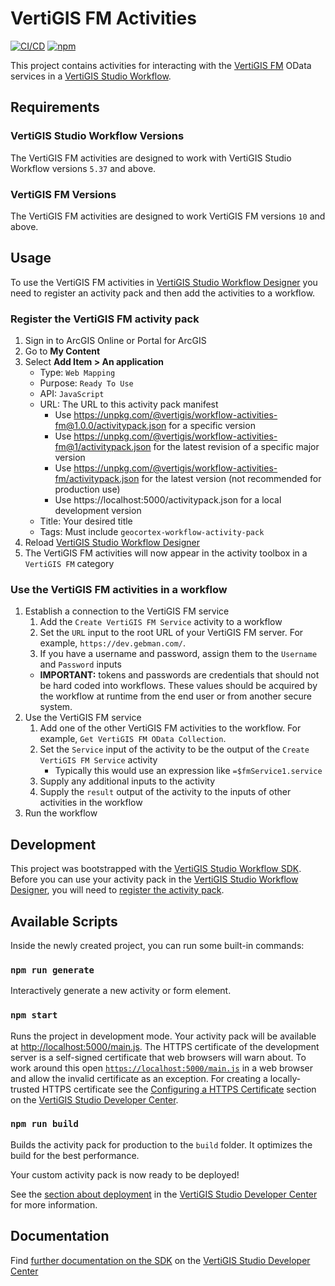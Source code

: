 # VertiGIS FM Activities

[![CI/CD](https://github.com/vertigis/workflow-activities-fm/workflows/CI/CD/badge.svg)](https://github.com/vertigis/workflow-activities-fm/actions)
[![npm](https://img.shields.io/npm/v/@vertigis/workflow-activities-fm)](https://www.npmjs.com/package/@vertigis/workflow-activities-fm)

This project contains activities for interacting with the [VertiGIS FM](https://prooffice.vertigis.com/en/) OData services in a [VertiGIS Studio Workflow](https://www.vertigisstudio.com/products/vertigis-studio-workflow/).

## Requirements

### VertiGIS Studio Workflow Versions

The VertiGIS FM activities are designed to work with VertiGIS Studio Workflow versions `5.37` and above.

### VertiGIS FM Versions

The VertiGIS FM activities are designed to work VertiGIS FM versions `10` and above.

## Usage

To use the VertiGIS FM activities in [VertiGIS Studio Workflow Designer](https://apps.vertigisstudio.com/workflow/designer/) you need to register an activity pack and then add the activities to a workflow.

### Register the VertiGIS FM activity pack

1. Sign in to ArcGIS Online or Portal for ArcGIS
1. Go to **My Content**
1. Select **Add Item > An application**
    - Type: `Web Mapping`
    - Purpose: `Ready To Use`
    - API: `JavaScript`
    - URL: The URL to this activity pack manifest
        - Use https://unpkg.com/@vertigis/workflow-activities-fm@1.0.0/activitypack.json for a specific version
        - Use https://unpkg.com/@vertigis/workflow-activities-fm@1/activitypack.json for the latest revision of a specific major version
        - Use https://unpkg.com/@vertigis/workflow-activities-fm/activitypack.json for the latest version (not recommended for production use)
        - Use https://localhost:5000/activitypack.json for a local development version
    - Title: Your desired title
    - Tags: Must include `geocortex-workflow-activity-pack`
1. Reload [VertiGIS Studio Workflow Designer](https://apps.vertigisstudio.com/workflow/designer/)
1. The VertiGIS FM activities will now appear in the activity toolbox in a `VertiGIS FM` category

### Use the VertiGIS FM activities in a workflow

1. Establish a connection to the VertiGIS FM service
    1. Add the `Create VertiGIS FM Service` activity to a workflow
    1. Set the `URL` input to the root URL of your VertiGIS FM server. For example, `https://dev.gebman.com/`.
    1. If you have a username and password, assign them to the `Username` and `Password` inputs
    - **IMPORTANT:** tokens and passwords are credentials that should not be hard coded into workflows. These values should be acquired by the workflow at runtime from the end user or from another secure system.
1. Use the VertiGIS FM service
    1. Add one of the other VertiGIS FM activities to the workflow. For example, `Get VertiGIS FM OData Collection`.
    1. Set the `Service` input of the activity to be the output of the `Create VertiGIS FM Service` activity
        - Typically this would use an expression like `=$fmService1.service`
    1. Supply any additional inputs to the activity
    1. Supply the `result` output of the activity to the inputs of other activities in the workflow
1. Run the workflow

## Development

This project was bootstrapped with the [VertiGIS Studio Workflow SDK](https://github.com/vertigis/vertigis-workflow-sdk). Before you can use your activity pack in the [VertiGIS Studio Workflow Designer](https://apps.vertigisstudio.com/workflow/designer/), you will need to [register the activity pack](https://developers.vertigisstudio.com/docs/workflow/sdk-web-overview#register-the-activity-pack).

## Available Scripts

Inside the newly created project, you can run some built-in commands:

### `npm run generate`

Interactively generate a new activity or form element.

### `npm start`

Runs the project in development mode. Your activity pack will be available at [http://localhost:5000/main.js](http://localhost:5000/main.js). The HTTPS certificate of the development server is a self-signed certificate that web browsers will warn about. To work around this open [`https://localhost:5000/main.js`](https://localhost:5000/main.js) in a web browser and allow the invalid certificate as an exception. For creating a locally-trusted HTTPS certificate see the [Configuring a HTTPS Certificate](https://developers.vertigisstudio.com/docs/workflow/sdk-web-overview/#configuring-a-https-certificate) section on the [VertiGIS Studio Developer Center](https://developers.vertigisstudio.com/docs/workflow/overview/).

### `npm run build`

Builds the activity pack for production to the `build` folder. It optimizes the build for the best performance.

Your custom activity pack is now ready to be deployed!

See the [section about deployment](https://developers.vertigisstudio.com/docs/workflow/sdk-web-overview/#deployment) in the [VertiGIS Studio Developer Center](https://developers.vertigisstudio.com/docs/workflow/overview/) for more information.

## Documentation

Find [further documentation on the SDK](https://developers.vertigisstudio.com/docs/workflow/sdk-web-overview/) on the [VertiGIS Studio Developer Center](https://developers.vertigisstudio.com/docs/workflow/overview/)
